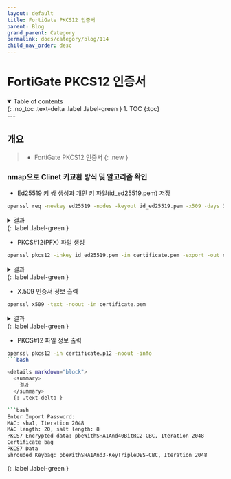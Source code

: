 ```yaml
---
layout: default
title: FortiGate PKCS12 인증서
parent: Blog
grand_parent: Category
permalink: docs/category/blog/114
child_nav_order: desc
---
```

# FortiGate PKCS12 인증서
<details open markdown="block">
  <summary>
    Table of contents
  </summary>
  {: .no_toc .text-delta .label .label-green }
1. TOC
{:toc}
</details>
---

## 개요

> - FortiGate PKCS12 인증서
{: .new }

### nmap으로 Clinet 키교환 방식 및 알고리즘 확인

- Ed25519 키 쌍 생성과 개인 키 파일(id_ed25519.pem) 저장

```bash
openssl req -newkey ed25519 -nodes -keyout id_ed25519.pem -x509 -days 365 -out certificate.pem
```

<details markdown="block">
  <summary>
    결과
  </summary>
  {: .text-delta }

```bash
Generating a ED25519 private key
writing new private key to 'id_ed25519.pem'
-----
You are about to be asked to enter information that will be incorporated
into your certificate request.
What you are about to enter is what is called a Distinguished Name or a DN.
There are quite a few fields but you can leave some blank
For some fields there will be a default value,
If you enter '.', the field will be left blank.
-----
Country Name (2 letter code) [AU]:
State or Province Name (full name) [Some-State]:
Locality Name (eg, city) []:
Organization Name (eg, company) [Internet Widgits Pty Ltd]:
Organizational Unit Name (eg, section) []:
Common Name (e.g. server FQDN or YOUR name) []:
Email Address []:
```

</details>
{: .label .label-green }

- PKCS#12(PFX) 파일 생성

```bash
openssl pkcs12 -inkey id_ed25519.pem -in certificate.pem -export -out certificate.p12
```

<details markdown="block">
  <summary>
    결과
  </summary>
  {: .text-delta }

```bash
Enter Export Password:
Verifying - Enter Export Password:
```

</details>
{: .label .label-green }

- X.509 인증서 정보 출력

```bash
openssl x509 -text -noout -in certificate.pem
```

<details markdown="block">
  <summary>
    결과
  </summary>
  {: .text-delta }

```bash
Certificate:
    Data:
        Version: 3 (0x2)
        Serial Number:
            3d:a7:cd:4a:dc:80:d6:0b:f6:51:86:3b:b7:96:4e:5d:da:14:e8:42
        Signature Algorithm: ED25519
        Issuer: C = AU, ST = Some-State, O = Internet Widgits Pty Ltd
        Validity
            Not Before: Sep 28 08:22:31 2023 GMT
            Not After : Sep 27 08:22:31 2024 GMT
        Subject: C = AU, ST = Some-State, O = Internet Widgits Pty Ltd
        Subject Public Key Info:
            Public Key Algorithm: ED25519
                ED25519 Public-Key:
                pub:
                    0b:e9:b8:48:ee:17:29:b0:35:10:5b:99:d5:f3:83:
                    d9:5c:5d:60:94:4f:93:29:91:d0:9f:4c:49:64:7b:
                    35:0e
        X509v3 extensions:
            X509v3 Subject Key Identifier:
                D6:E9:2C:C2:DF:BD:DA:A8:BE:47:A0:08:BA:DA:B8:AA:1A:B9:80:D6
            X509v3 Authority Key Identifier:
                keyid:D6:E9:2C:C2:DF:BD:DA:A8:BE:47:A0:08:BA:DA:B8:AA:1A:B9:80:D6

            X509v3 Basic Constraints: critical
                CA:TRUE
    Signature Algorithm: ED25519
         9c:36:eb:51:03:21:51:15:c2:b1:7b:2b:e1:d7:1e:af:3a:40:
         c5:74:78:6e:0d:84:a8:1e:ac:da:d8:f2:ef:11:de:e0:98:2f:
         e3:57:b0:3a:41:47:bd:8c:80:0a:b3:7f:25:50:c7:73:28:54:
         63:9f:ec:e2:e0:66:92:14:0f:0c
```

</details>
{: .label .label-green }

- PKCS#12 파일 정보 출력

```bash
openssl pkcs12 -in certificate.p12 -noout -info
```bash

<details markdown="block">
  <summary>
    결과
  </summary>
  {: .text-delta }

```bash
Enter Import Password:
MAC: sha1, Iteration 2048
MAC length: 20, salt length: 8
PKCS7 Encrypted data: pbeWithSHA1And40BitRC2-CBC, Iteration 2048
Certificate bag
PKCS7 Data
Shrouded Keybag: pbeWithSHA1And3-KeyTripleDES-CBC, Iteration 2048
```

</details>
{: .label .label-green }
